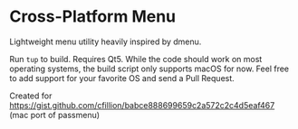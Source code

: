 # Cross-Platform Menu

Lightweight menu utility heavily inspired by dmenu.

Run `tup` to build. Requires Qt5. While the code should work on most operating
systems, the build script only supports macOS for now. Feel free to add support
for your favorite OS and send a Pull Request.

Created for https://gist.github.com/cfillion/babce888699659c2a572c2c4d5eaf467
(mac port of passmenu)
